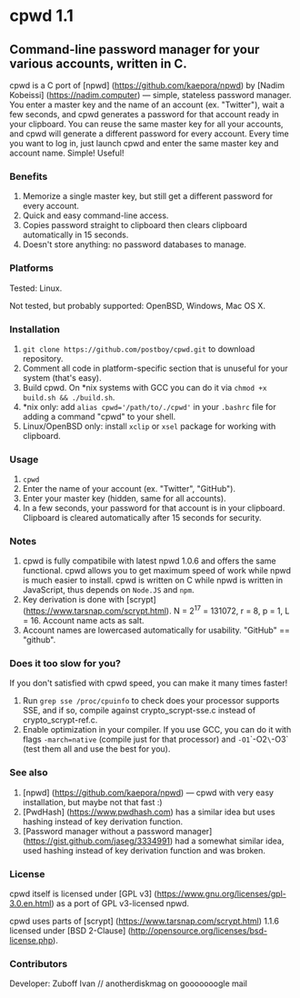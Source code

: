# cpwd 1.1
## Command-line password manager for your various accounts, written in C.

cpwd is a C port of [npwd] (https://github.com/kaepora/npwd) by [Nadim Kobeissi] (https://nadim.computer) — simple, stateless password manager. You enter a master key and the name of an account (ex. "Twitter"), wait a few seconds, and cpwd generates a password for that account ready in your clipboard. You can reuse the same master key for all your accounts, and cpwd will generate a different password for every account. Every time you want to log in, just launch cpwd and enter the same master key and account name. Simple! Useful!

### Benefits
1. Memorize a single master key, but still get a different password for every account.
2. Quick and easy command-line access.
3. Copies password straight to clipboard then clears clipboard automatically in 15 seconds.
4. Doesn't store anything: no password databases to manage.

### Platforms
Tested: Linux.

Not tested, but probably supported: OpenBSD, Windows, Mac OS X.

### Installation
1. `git clone https://github.com/postboy/cpwd.git` to download repository.
2. Comment all code in platform-specific section that is unuseful for your system (that's easy).
3. Build cpwd. On *nix systems with GCC you can do it via `chmod +x build.sh && ./build.sh`.
4. *nix only: add `alias cpwd='/path/to/./cpwd'` in your `.bashrc` file for adding a command "cpwd" to your shell.
5. Linux/OpenBSD only: install `xclip` or `xsel` package for working with clipboard.

### Usage
1. `cpwd`
2. Enter the name of your account (ex. "Twitter", "GitHub").
3. Enter your master key (hidden, same for all accounts).
4. In a few seconds, your password for that account is in your clipboard. Clipboard is cleared automatically after 15 seconds for security.

### Notes
1. cpwd is fully compatibile with latest npwd 1.0.6 and offers the same functional. cpwd allows you to get maximum speed of work while npwd is much easier to install. cpwd is written on C while npwd is written in JavaScript, thus depends on `Node.JS` and `npm`.
2. Key derivation is done with [scrypt] (https://www.tarsnap.com/scrypt.html). N = 2<sup>17</sup> = 131072, r = 8, p = 1, L = 16. Account name acts as salt.
3. Account names are lowercased automatically for usability. "GitHub" == "github".

### Does it too slow for you?
If you don't satisfied with cpwd speed, you can make it many times faster!

1. Run `grep sse /proc/cpuinfo` to check does your processor supports SSE, and if so, compile against crypto_scrypt-sse.c instead of crypto_scrypt-ref.c.
2. Enable optimization in your compiler. If you use GCC, you can do it with flags `-march=native` (compile just for that processor) and `-O1`\`-O2`\`-O3` (test them all and use the best for you).

### See also
1. [npwd] (https://github.com/kaepora/npwd) — cpwd with very easy installation, but maybe not that fast :)
2. [PwdHash] (https://www.pwdhash.com) has a similar idea but uses hashing instead of key derivation function.
3. [Password manager without a password manager] (https://gist.github.com/jaseg/3334991) had a somewhat similar idea, used hashing instead of key derivation function and was broken.

### License
cpwd itself is licensed under [GPL v3] (https://www.gnu.org/licenses/gpl-3.0.en.html) as a port of GPL v3-licensed npwd.

cpwd uses parts of [scrypt] (https://www.tarsnap.com/scrypt.html) 1.1.6 licensed under [BSD 2-Clause] (http://opensource.org/licenses/bsd-license.php).

### Contributors
Developer: Zuboff Ivan // anotherdiskmag on gooooooogle mail
